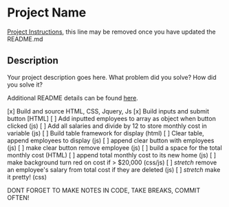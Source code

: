 # Project Name

[Project Instructions](./INSTRUCTIONS.md), this line may be removed once you have updated the README.md

## Description

Your project description goes here. What problem did you solve? How did you solve it?

Additional README details can be found [here](https://github.com/PrimeAcademy/readme-template/blob/master/README.md).


[x] Build and source HTML, CSS, Jquery, Js
[x] Build inputs and submit button [HTML]
[ ] Add inputted employees to array as object when button clicked (js)
[ ] Add all salaries and divide by 12 to store monthly cost in variable (js)
[ ] Build table framework for display (html)
[ ] Clear table, append employees to display (js)
[ ] append clear button with employees (js)
[ ] make clear button remove employee (js)
[ ] build a space for the total monthly cost (HTML)
[ ] append total monthly cost to its new home (js)
[ ] make background turn red on cost if > $20,000 (css/js)
[ ] *stretch* remove an employee's salary from total cost if they are deleted (js)
[ ] *stretch* make it pretty! (css)

DONT FORGET TO MAKE NOTES IN CODE, TAKE BREAKS, COMMIT OFTEN!
